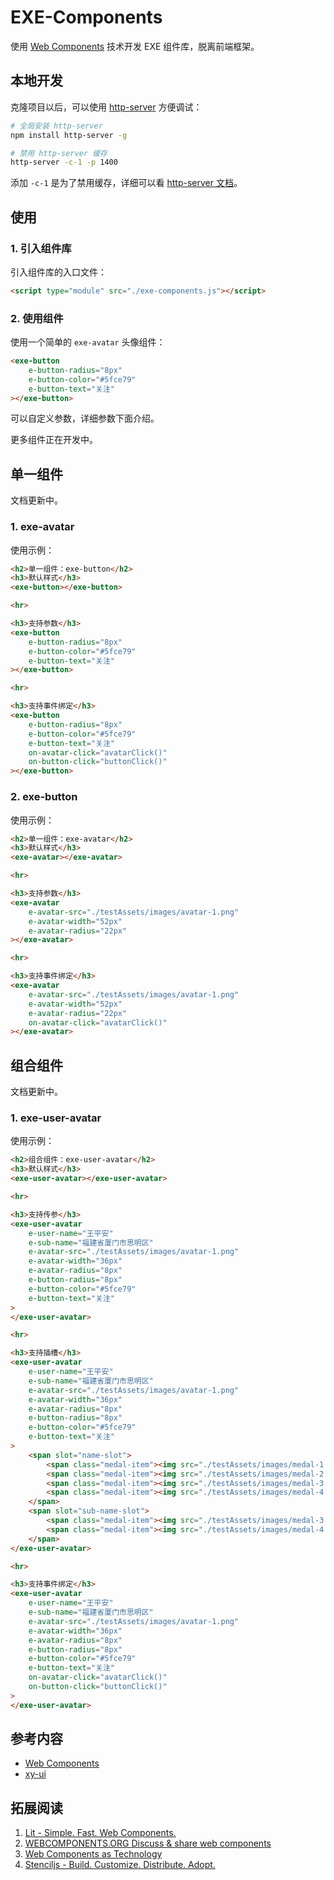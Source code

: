 
# EXE-Components

使用 [Web Components](https://developer.mozilla.org/zh-CN/docs/Web/Web_Components) 技术开发 EXE 组件库，脱离前端框架。

## 本地开发
克隆项目以后，可以使用 [http-server](https://github.com/http-party/http-server) 方便调试：
```bash
# 全局安装 http-server
npm install http-server -g

# 禁用 http-server 缓存
http-server -c-1 -p 1400
```

添加 `-c-1` 是为了禁用缓存，详细可以看 [http-server 文档](https://github.com/http-party/http-server)。

## 使用

### 1. 引入组件库

引入组件库的入口文件：

```html
<script type="module" src="./exe-components.js"></script>
```

### 2. 使用组件

使用一个简单的 `exe-avatar` 头像组件：

```html
<exe-button
    e-button-radius="8px"
    e-button-color="#5fce79"
    e-button-text="关注"
></exe-button>
```

可以自定义参数，详细参数下面介绍。

更多组件正在开发中。

## 单一组件

文档更新中。

### 1. exe-avatar

使用示例：

```html
<h2>单一组件：exe-button</h2>
<h3>默认样式</h3>
<exe-button></exe-button>

<hr>

<h3>支持参数</h3>
<exe-button
    e-button-radius="8px"
    e-button-color="#5fce79"
    e-button-text="关注"
></exe-button>

<hr>

<h3>支持事件绑定</h3>
<exe-button
    e-button-radius="8px"
    e-button-color="#5fce79"
    e-button-text="关注"
    on-avatar-click="avatarClick()"
    on-button-click="buttonClick()"
></exe-button>
```

### 2. exe-button

使用示例：

```html
<h2>单一组件：exe-avatar</h2>
<h3>默认样式</h3>
<exe-avatar></exe-avatar>

<hr>

<h3>支持参数</h3>
<exe-avatar
    e-avatar-src="./testAssets/images/avatar-1.png"
    e-avatar-width="52px"
    e-avatar-radius="22px"
></exe-avatar>

<hr>

<h3>支持事件绑定</h3>
<exe-avatar
    e-avatar-src="./testAssets/images/avatar-1.png"
    e-avatar-width="52px"
    e-avatar-radius="22px"
    on-avatar-click="avatarClick()"
></exe-avatar>
```

## 组合组件

文档更新中。

### 1. exe-user-avatar

使用示例：

```html
<h2>组合组件：exe-user-avatar</h2>
<h3>默认样式</h3>
<exe-user-avatar></exe-user-avatar>

<hr>

<h3>支持传参</h3>
<exe-user-avatar 
    e-user-name="王平安"
    e-sub-name="福建省厦门市思明区"
    e-avatar-src="./testAssets/images/avatar-1.png"
    e-avatar-width="36px"
    e-avatar-radius="8px"
    e-button-radius="8px"
    e-button-color="#5fce79"
    e-button-text="关注"
>
</exe-user-avatar>

<hr>

<h3>支持插槽</h3>
<exe-user-avatar 
    e-user-name="王平安"
    e-sub-name="福建省厦门市思明区"
    e-avatar-src="./testAssets/images/avatar-1.png"
    e-avatar-width="36px"
    e-avatar-radius="8px"
    e-button-radius="8px"
    e-button-color="#5fce79"
    e-button-text="关注"
>
    <span slot="name-slot">
        <span class="medal-item"><img src="./testAssets/images/medal-1.png"></span>
        <span class="medal-item"><img src="./testAssets/images/medal-2.png"></span>
        <span class="medal-item"><img src="./testAssets/images/medal-3.png"></span>
        <span class="medal-item"><img src="./testAssets/images/medal-4.png"></span>
    </span>
    <span slot="sub-name-slot">
        <span class="medal-item"><img src="./testAssets/images/medal-3.png"></span>
        <span class="medal-item"><img src="./testAssets/images/medal-4.png"></span>
    </span>
</exe-user-avatar>

<hr>

<h3>支持事件绑定</h3>
<exe-user-avatar 
    e-user-name="王平安"
    e-sub-name="福建省厦门市思明区"
    e-avatar-src="./testAssets/images/avatar-1.png"
    e-avatar-width="36px"
    e-avatar-radius="8px"
    e-button-radius="8px"
    e-button-color="#5fce79"
    e-button-text="关注"
    on-avatar-click="avatarClick()"
    on-button-click="buttonClick()"
>
</exe-user-avatar>
```


## 参考内容
- [Web Components](https://developer.mozilla.org/zh-CN/docs/Web/Web_Components)
- [xy-ui](https://github.com/XboxYan/xy-ui/)

## 拓展阅读
1. [Lit - Simple. Fast. Web Components.](https://lit.dev/)
2. [WEBCOMPONENTS.ORG Discuss & share web components](https://www.webcomponents.org/)
3. [Web Components as Technology](https://dzone.com/articles/web-components-as-technology)
4. [Stenciljs - Build. Customize. Distribute. Adopt.](https://stenciljs.com/)